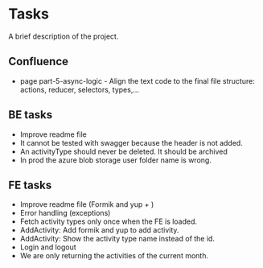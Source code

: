 # Tasks

A brief description of the project.

## Confluence

- page part-5-async-logic - Align the text code to the final file structure: actions, reducer, selectors, types,...

## BE tasks

- Improve readme file
- It cannot be tested with swagger because the header is not added.
- An activityType should never be deleted. It should be archived
- In prod the azure blob storage user folder name is wrong.

## FE tasks

- Improve readme file (Formik and yup + )
- Error handling (exceptions)
- Fetch activity types only once when the FE is loaded.
- AddActivity: Add formik and yup to add activity.
- AddActivity: Show the activity type name instead of the id.
- Login and logout
- We are only returning the activities of the current month.
